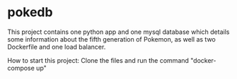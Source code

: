 # pokedb

This project contains one python app and one mysql database which details 
some information about the fifth generation of Pokemon, as well as two Dockerfile and one load balancer.

How to start this project: Clone the files and run the command "docker-compose up"

